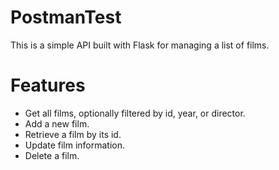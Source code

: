 # PostmanTest
This is a simple API built with Flask for managing a list of films.

# Features
- Get all films, optionally filtered by id, year, or director.
- Add a new film.
- Retrieve a film by its id.
- Update film information.
- Delete a film.
